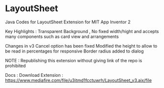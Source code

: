 # LayoutSheet
Java Codes for LayoutSheet Extension for MIT App Inventor 2

Key Highlights : Transparent Background , No fixed width/hight and accepts many components such as card view and arrangements

Changes in v3
Cancel option has been fixed
Modified the height to allow to be read in percentages for responsive
Border radius added to dialog

NOTE : Republishing this extension without giving link of the repo is prohibited 


Docs : 
Download Extension : https://www.mediafire.com/file/u3itmd1fcctuwrh/LayoutSheet_v3.aix/file
